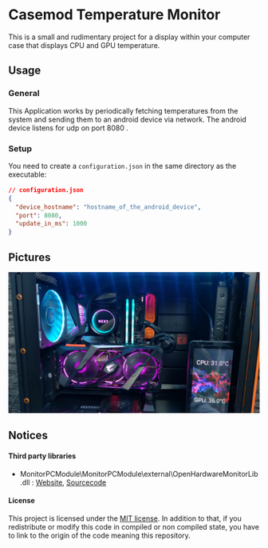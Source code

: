 # Casemod Temperature Monitor
This is a small and rudimentary project for a display within your computer case that displays CPU and GPU temperature.

## Usage
### General
This Application works by periodically fetching temperatures from the system and sending them to an android device via network.
The android device listens for udp on port 8080 .

### Setup
You need to create a `configuration.json` in the same directory as the executable:
```json
// configuration.json
{
  "device_hostname": "hostname_of_the_android_device",
  "port": 8080,
  "update_in_ms": 1000
}

```


## Pictures
![Finished build](./images/finished.jpg)

## Notices
#### Third party libraries
- MonitorPCModule\MonitorPCModule\external\OpenHardwareMonitorLib.dll : [Website](https://openhardwaremonitor.org/), [Sourcecode](https://github.com/openhardwaremonitor/openhardwaremonitor)

#### License 
This project is licensed under the [MIT license](https://opensource.org/licenses/MIT). 
In addition to that, if you redistribute or modify this code in compiled or non compiled state, you have to link to the origin of the code meaning this repository.
